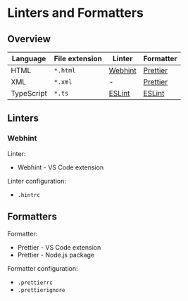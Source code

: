 # Linters and Formatters

## Overview

| Language   | File extension | Linter    | Formatter  |
|------------|----------------|-----------|------------|
| HTML       | `*.html`       | [Webhint] | [Prettier] |
| XML        | `*.xml`        | -         | [Prettier] |
| TypeScript | `*.ts`         | [ESLint]  | [ESLint]   |


## Linters

### Webhint

Linter:

- Webhint - VS Code extension

Linter configuration:

- `.hintrc`

## Formatters

Formatter:

- Prettier - VS Code extension
- Prettier - Node.js package

Formatter configuration:

- `.prettierrc`
- `.prettierignore`

<!-- Links -->

[Webhint]: https://marketplace.visualstudio.com/items?itemName=webhint.vscode-webhint
[Prettier]: https://prettier.io
[ESLint]: https://eslint.org